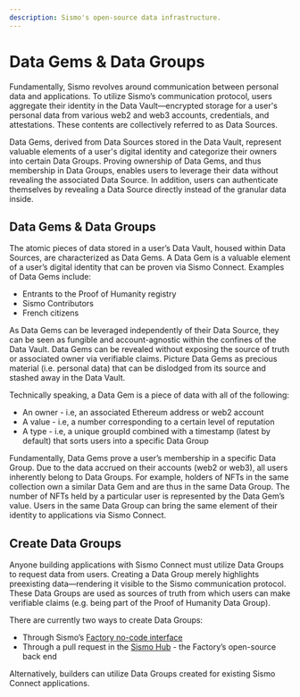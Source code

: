 ```yaml
---
description: Sismo's open-source data infrastructure.
---
```


# Data Gems & Data Groups

Fundamentally, Sismo revolves around communication between personal data and applications. To utilize Sismo’s communication protocol, users aggregate their identity in the Data Vault—encrypted storage for a user's personal data from various web2 and web3 accounts, credentials, and attestations. These contents are collectively referred to as Data Sources.

Data Gems, derived from Data Sources stored in the Data Vault, represent valuable elements of a user's digital identity and categorize their owners into certain Data Groups. Proving ownership of Data Gems, and thus membership in Data Groups, enables users to leverage their data without revealing the associated Data Source. In addition, users can authenticate themselves by revealing a Data Source directly instead of the granular data inside.

## Data Gems & Data Groups

The atomic pieces of data stored in a user’s Data Vault, housed within Data Sources, are characterized as Data Gems. A Data Gem is a valuable element of a user’s digital identity that can be proven via Sismo Connect. Examples of Data Gems include:

* Entrants to the Proof of Humanity registry
* Sismo Contributors
* French citizens

As Data Gems can be leveraged independently of their Data Source, they can be seen as fungible and account-agnostic within the confines of the Data Vault. Data Gems can be revealed without exposing the source of truth or associated owner via verifiable claims. Picture Data Gems as precious material (i.e. personal data) that can be dislodged from its source and stashed away in the Data Vault.

Technically speaking, a Data Gem is a piece of data with all of the following:

* An owner - i.e, an associated Ethereum address or web2 account
* A value - i.e, a number corresponding to a certain level of reputation
* A type - i.e, a unique groupId combined with a timestamp (latest by default) that sorts users into a specific Data Group

Fundamentally, Data Gems prove a user’s membership in a specific Data Group. Due to the data accrued on their accounts (web2 or web3), all users inherently belong to Data Groups. For example, holders of NFTs in the same collection own a similar Data Gem and are thus in the same Data Group. The number of NFTs held by a particular user is represented by the Data Gem’s value. Users in the same Data Group can bring the same element of their identity to applications via Sismo Connect.

## Create Data Groups

Anyone building applications with Sismo Connect must utilize Data Groups to request data from users. Creating a Data Group merely highlights preexisting data—rendering it visible to the Sismo communication protocol. These Data Groups are used as sources of truth from which users can make verifiable claims (e.g. being part of the Proof of Humanity Data Group).

There are currently two ways to create Data Groups:

* Through Sismo’s [Factory no-code interface](../../../create-data-gems/how-to-create-data-gems.md)
* Through a pull request in the [Sismo Hub](../../../create-data-gems/tutorials/create-your-group-generator.md) - the Factory’s open-source back end

Alternatively, builders can utilize Data Groups created for existing Sismo Connect applications.
